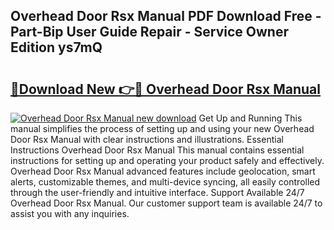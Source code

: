 ## Overhead Door Rsx Manual PDF Download Free - Part-Bip User Guide Repair - Service Owner Edition ys7mQ

# <h2><a href="http://bc34635.oget.top/?id=Overhead+Door+Rsx+Manual">🔗Download New 👉🔴 Overhead Door Rsx Manual</a></h2>

[![Overhead Door Rsx Manual new download](https://i.imgur.com/5g1atiW.png)](http://bc34635.oget.top/?id=Overhead+Door+Rsx+Manual)
Get Up and Running This manual simplifies the process of setting up and using your new Overhead Door Rsx Manual with clear instructions and illustrations. Essential Instructions Overhead Door Rsx Manual This manual contains essential instructions for setting up and operating your product safely and effectively. Overhead Door Rsx Manual advanced features include geolocation, smart alerts, customizable themes, and multi-device syncing, all easily controlled through the user-friendly and intuitive interface. Support Available 24/7 Overhead Door Rsx Manual. Our customer support team is available 24/7 to assist you with any inquiries.
